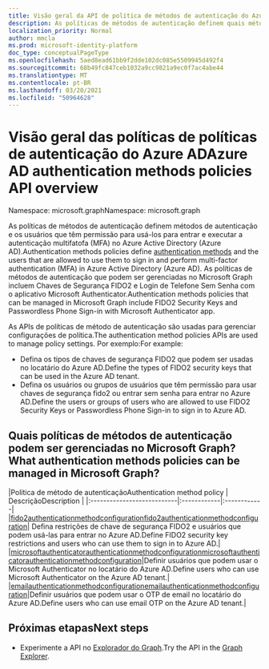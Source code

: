 ```yaml
---
title: Visão geral da API de política de métodos de autenticação do Azure AD
description: As políticas de métodos de autenticação definem quais métodos de autenticação podem ser usados pelos usuários no Azure AD.
localization_priority: Normal
author: mmcla
ms.prod: microsoft-identity-platform
doc_type: conceptualPageType
ms.openlocfilehash: 5aed8ead61bb9f2dde102dc085e5509945d492f4
ms.sourcegitcommit: 68b49fc847ceb1032a9cc9821a9ec0f7ac4abe44
ms.translationtype: MT
ms.contentlocale: pt-BR
ms.lasthandoff: 03/20/2021
ms.locfileid: "50964628"
---
```

# <a name="azure-ad-authentication-methods-policies-api-overview"></a><span data-ttu-id="eef1a-103">Visão geral das políticas de políticas de autenticação do Azure AD</span><span class="sxs-lookup"><span data-stu-id="eef1a-103">Azure AD authentication methods policies API overview</span></span>

<span data-ttu-id="eef1a-104">Namespace: microsoft.graph</span><span class="sxs-lookup"><span data-stu-id="eef1a-104">Namespace: microsoft.graph</span></span>

<span data-ttu-id="eef1a-105">As políticas de [](/azure/active-directory/authentication/concept-authentication-methods) métodos de autenticação definem métodos de autenticação e os usuários que têm permissão para usá-los para entrar e executar a autenticação multifatofa (MFA) no Azure Active Directory (Azure AD).</span><span class="sxs-lookup"><span data-stu-id="eef1a-105">Authentication methods policies define [authentication methods](/azure/active-directory/authentication/concept-authentication-methods) and the users that are allowed to use them to sign in and perform multi-factor authentication (MFA) in Azure Active Directory (Azure AD).</span></span> <span data-ttu-id="eef1a-106">As políticas de métodos de autenticação que podem ser gerenciadas no Microsoft Graph incluem Chaves de Segurança FIDO2 e Login de Telefone Sem Senha com o aplicativo Microsoft Authenticator.</span><span class="sxs-lookup"><span data-stu-id="eef1a-106">Authentication methods policies that can be managed in Microsoft Graph include FIDO2 Security Keys and Passwordless Phone Sign-in with Microsoft Authenticator app.</span></span>

<span data-ttu-id="eef1a-107">As APIs de políticas de método de autenticação são usadas para gerenciar configurações de política.</span><span class="sxs-lookup"><span data-stu-id="eef1a-107">The authentication method policies APIs are used to manage policy settings.</span></span> <span data-ttu-id="eef1a-108">Por exemplo:</span><span class="sxs-lookup"><span data-stu-id="eef1a-108">For example:</span></span>

* <span data-ttu-id="eef1a-109">Defina os tipos de chaves de segurança FIDO2 que podem ser usadas no locatário do Azure AD.</span><span class="sxs-lookup"><span data-stu-id="eef1a-109">Define the types of FIDO2 security keys that can be used in the Azure AD tenant.</span></span>
* <span data-ttu-id="eef1a-110">Defina os usuários ou grupos de usuários que têm permissão para usar chaves de segurança fido2 ou entrar sem senha para entrar no Azure AD.</span><span class="sxs-lookup"><span data-stu-id="eef1a-110">Define the users or groups of users who are allowed to use FIDO2 Security Keys or Passwordless Phone Sign-in to sign in to Azure AD.</span></span>

## <a name="what-authentication-methods-policies-can-be-managed-in-microsoft-graph"></a><span data-ttu-id="eef1a-111">Quais políticas de métodos de autenticação podem ser gerenciadas no Microsoft Graph?</span><span class="sxs-lookup"><span data-stu-id="eef1a-111">What authentication methods policies can be managed in Microsoft Graph?</span></span>

|<span data-ttu-id="eef1a-112">Política de método de autenticação</span><span class="sxs-lookup"><span data-stu-id="eef1a-112">Authentication method policy</span></span>       | <span data-ttu-id="eef1a-113">Descrição</span><span class="sxs-lookup"><span data-stu-id="eef1a-113">Description</span></span> |
|:---------------------------|:------------|:------------|
|[<span data-ttu-id="eef1a-114">fido2authenticationmethodconfiguration</span><span class="sxs-lookup"><span data-stu-id="eef1a-114">fido2authenticationmethodconfiguration</span></span>](fido2authenticationmethodconfiguration.md)| <span data-ttu-id="eef1a-115">Defina restrições de chave de segurança FIDO2 e usuários que podem usá-las para entrar no Azure AD.</span><span class="sxs-lookup"><span data-stu-id="eef1a-115">Define FIDO2 security key restrictions and users who can use them to sign in to Azure AD.</span></span>|
|[<span data-ttu-id="eef1a-116">microsoftauthenticatorauthenticationmethodconfiguration</span><span class="sxs-lookup"><span data-stu-id="eef1a-116">microsoftauthenticatorauthenticationmethodconfiguration</span></span>](microsoftauthenticatorauthenticationmethodconfiguration.md)|<span data-ttu-id="eef1a-117">Definir usuários que podem usar o Microsoft Authenticator no locatário do Azure AD.</span><span class="sxs-lookup"><span data-stu-id="eef1a-117">Define users who can use Microsoft Authenticator on the Azure AD tenant.</span></span>|
|[<span data-ttu-id="eef1a-118">emailauthenticationmethodconfiguration</span><span class="sxs-lookup"><span data-stu-id="eef1a-118">emailauthenticationmethodconfiguration</span></span>](emailauthenticationmethodconfiguration.md)|<span data-ttu-id="eef1a-119">Definir usuários que podem usar o OTP de email no locatário do Azure AD.</span><span class="sxs-lookup"><span data-stu-id="eef1a-119">Define users who can use email OTP on the Azure AD tenant.</span></span>|

## <a name="next-steps"></a><span data-ttu-id="eef1a-120">Próximas etapas</span><span class="sxs-lookup"><span data-stu-id="eef1a-120">Next steps</span></span>

* <span data-ttu-id="eef1a-121">Experimente a API no [Explorador do Graph](https://developer.microsoft.com/graph/graph-explorer).</span><span class="sxs-lookup"><span data-stu-id="eef1a-121">Try the API in the [Graph Explorer](https://developer.microsoft.com/graph/graph-explorer).</span></span>

